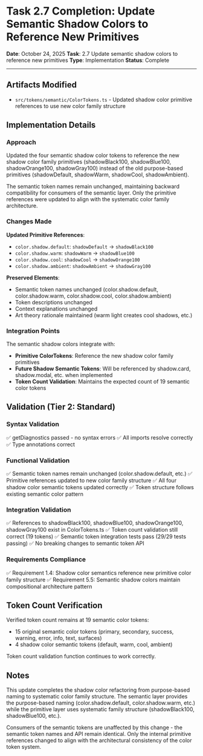 # Task 2.7 Completion: Update Semantic Shadow Colors to Reference New Primitives

**Date**: October 24, 2025
**Task**: 2.7 Update semantic shadow colors to reference new primitives
**Type**: Implementation
**Status**: Complete

---

## Artifacts Modified

- `src/tokens/semantic/ColorTokens.ts` - Updated shadow color primitive references to use new color family structure

## Implementation Details

### Approach

Updated the four semantic shadow color tokens to reference the new shadow color family primitives (shadowBlack100, shadowBlue100, shadowOrange100, shadowGray100) instead of the old purpose-based primitives (shadowDefault, shadowWarm, shadowCool, shadowAmbient).

The semantic token names remain unchanged, maintaining backward compatibility for consumers of the semantic layer. Only the primitive references were updated to align with the systematic color family architecture.

### Changes Made

**Updated Primitive References**:
- `color.shadow.default`: `shadowDefault` → `shadowBlack100`
- `color.shadow.warm`: `shadowWarm` → `shadowBlue100`
- `color.shadow.cool`: `shadowCool` → `shadowOrange100`
- `color.shadow.ambient`: `shadowAmbient` → `shadowGray100`

**Preserved Elements**:
- Semantic token names unchanged (color.shadow.default, color.shadow.warm, color.shadow.cool, color.shadow.ambient)
- Token descriptions unchanged
- Context explanations unchanged
- Art theory rationale maintained (warm light creates cool shadows, etc.)

### Integration Points

The semantic shadow colors integrate with:
- **Primitive ColorTokens**: Reference the new shadow color family primitives
- **Future Shadow Semantic Tokens**: Will be referenced by shadow.card, shadow.modal, etc. when implemented
- **Token Count Validation**: Maintains the expected count of 19 semantic color tokens

## Validation (Tier 2: Standard)

### Syntax Validation
✅ getDiagnostics passed - no syntax errors
✅ All imports resolve correctly
✅ Type annotations correct

### Functional Validation
✅ Semantic token names remain unchanged (color.shadow.default, etc.)
✅ Primitive references updated to new color family structure
✅ All four shadow color semantic tokens updated correctly
✅ Token structure follows existing semantic color pattern

### Integration Validation
✅ References to shadowBlack100, shadowBlue100, shadowOrange100, shadowGray100 exist in ColorTokens.ts
✅ Token count validation still correct (19 tokens)
✅ Semantic token integration tests pass (29/29 tests passing)
✅ No breaking changes to semantic token API

### Requirements Compliance
✅ Requirement 1.4: Shadow color semantics reference new primitive color family structure
✅ Requirement 5.5: Semantic shadow colors maintain compositional architecture pattern

## Token Count Verification

Verified token count remains at 19 semantic color tokens:
- 15 original semantic color tokens (primary, secondary, success, warning, error, info, text, surfaces)
- 4 shadow color semantic tokens (default, warm, cool, ambient)

Token count validation function continues to work correctly.

## Notes

This update completes the shadow color refactoring from purpose-based naming to systematic color family structure. The semantic layer provides the purpose-based naming (color.shadow.default, color.shadow.warm, etc.) while the primitive layer uses systematic family structure (shadowBlack100, shadowBlue100, etc.).

Consumers of the semantic tokens are unaffected by this change - the semantic token names and API remain identical. Only the internal primitive references changed to align with the architectural consistency of the color token system.

